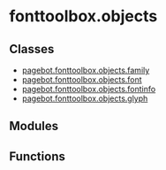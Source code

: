 # fonttoolbox.objects

## Classes

* [pagebot.fonttoolbox.objects.family](pagebot.fonttoolbox.objects.family)
* [pagebot.fonttoolbox.objects.font](pagebot.fonttoolbox.objects.font)
* [pagebot.fonttoolbox.objects.fontinfo](pagebot.fonttoolbox.objects.fontinfo)
* [pagebot.fonttoolbox.objects.glyph](pagebot.fonttoolbox.objects.glyph)

## Modules


## Functions

